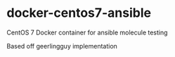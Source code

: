 # docker-centos7-ansible
CentOS 7 Docker container for ansible molecule testing

Based off geerlingguy implementation
